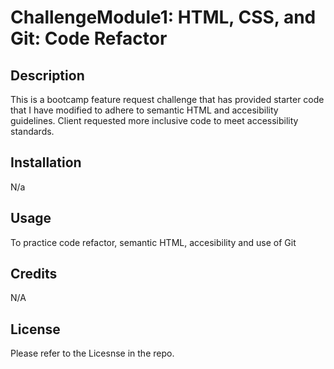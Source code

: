 # ChallengeModule1: HTML, CSS, and Git: Code Refactor

## Description
This is a bootcamp feature request challenge that has provided starter code that I have modified to adhere to semantic HTML and accesibility guidelines. Client requested more inclusive code to meet accessibility standards.

## Installation
N/a

## Usage
To practice code refactor, semantic HTML, accesibility and use of Git

## Credits

N/A

## License 

Please refer to the Licesnse in the repo. 

